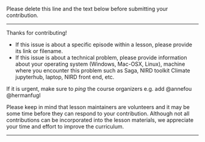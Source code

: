 Please delete this line and the text below before submitting your contribution.

---

Thanks for contributing! 

- If this issue is about a specific episode within a lesson, please provide its link or filename.
- If this issue is about a technical problem, please provide information about your operating system (Windows, Mac-OSX, Linux), machine where you encounter this problem such as Saga, NIRD toolkit Climate jupyterhub, laptop, NIRD front end, etc. 

If it is urgent, make sure to *ping* the course organizers e.g. add @annefou @hermanfugl 

Please keep in mind that lesson maintainers are volunteers and it may be some time before they can respond to your contribution. Although not all contributions can be incorporated into the lesson materials, we appreciate your time and effort to improve the curriculum.   

---
